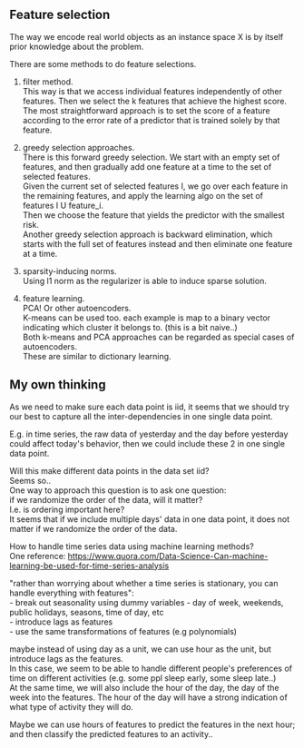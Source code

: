 Feature selection
-------------------------------

The way we encode real world objects as an instance space X is by itself prior knowledge about the problem.

There are some methods to do feature selections.

1. filter method.  
This way is that we access individual features independently of other features. 
Then we select the k features that achieve the highest score.  
The most straightforward approach is to set the score of a feature according to the error rate of a predictor that is trained solely by that feature.


2. greedy selection approaches.  
There is this forward greedy selection. 
We start with an empty set of features, and then gradually add one feature at a time to the set of selected features.  
Given the current set of selected features I, we go over each feature in the remaining features,
and apply the learning algo on the set of features I U feature_i.  
Then we choose the feature that yields the predictor with the smallest risk.  
Another greedy selection approach is backward elimination, 
which starts with the full set of features instead 
and then eliminate one feature at a time.

3. sparsity-inducing norms.  
Using l1 norm as the regularizer is able to induce sparse solution.

4. feature learning.  
PCA! Or other autoencoders.  
K-means can be used too. each example is map to a binary vector indicating which cluster it belongs to. (this is a bit naive..)  
Both k-means and PCA approaches can be regarded as special cases of autoencoders.  
These are similar to dictionary learning.


My own thinking
-------------------------

As we need to make sure each data point is iid,
it seems that we should try our best to capture all the inter-dependencies in one single data point.

E.g. in time series, the raw data of yesterday and the day before yesterday could affect today's behavior,
then we could include these 2 in one single data point.

Will this make different data points in the data set iid?  
Seems so..  
One way to approach this question is to ask one question:  
if we randomize the order of the data, will it matter?  
I.e. is ordering important here?  
It seems that if we include multiple days' data in one data point,
it does not matter if we randomize the order of the data.


How to handle time series data using machine learning methods?  
One reference: https://www.quora.com/Data-Science-Can-machine-learning-be-used-for-time-series-analysis

"rather than worrying about whether a time series is stationary, you can handle everything with features":  
	- break out seasonality using dummy variables - day of week, weekends, public holidays, seasons, time of day, etc  
	- introduce lags as features  
	- use the same transformations of features (e.g polynomials)

maybe instead of using day as a unit, we can use hour as the unit,
but introduce lags as the features.  
In this case, we seem to be able to handle different people's preferences of time on different activities (e.g. some ppl sleep early, some sleep late..)  
At the same time, we will also include the hour of the day, the day of the week into the features. 
The hour of the day will have a strong indication of what type of activity they will do.  

Maybe we can use hours of features to predict the features in the next hour; 
and then classify the predicted features to an activity..
